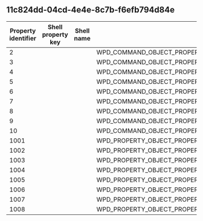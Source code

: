 ## 11c824dd-04cd-4e4e-8c7b-f6efb794d84e

Property identifier | Shell property key | Shell name | Alias
--- | --- | --- | ---
2 |  |  | WPD_COMMAND_OBJECT_PROPERTIES_BULK_GET_VALUES_BY_OBJECT_LIST_START
3 |  |  | WPD_COMMAND_OBJECT_PROPERTIES_BULK_GET_VALUES_BY_OBJECT_LIST_NEXT
4 |  |  | WPD_COMMAND_OBJECT_PROPERTIES_BULK_GET_VALUES_BY_OBJECT_LIST_END
5 |  |  | WPD_COMMAND_OBJECT_PROPERTIES_BULK_GET_VALUES_BY_OBJECT_FORMAT_START
6 |  |  | WPD_COMMAND_OBJECT_PROPERTIES_BULK_GET_VALUES_BY_OBJECT_FORMAT_NEXT
7 |  |  | WPD_COMMAND_OBJECT_PROPERTIES_BULK_GET_VALUES_BY_OBJECT_FORMAT_END
8 |  |  | WPD_COMMAND_OBJECT_PROPERTIES_BULK_SET_VALUES_BY_OBJECT_LIST_START
9 |  |  | WPD_COMMAND_OBJECT_PROPERTIES_BULK_SET_VALUES_BY_OBJECT_LIST_NEXT
10 |  |  | WPD_COMMAND_OBJECT_PROPERTIES_BULK_SET_VALUES_BY_OBJECT_LIST_END
1001 |  |  | WPD_PROPERTY_OBJECT_PROPERTIES_BULK_OBJECT_IDS
1002 |  |  | WPD_PROPERTY_OBJECT_PROPERTIES_BULK_CONTEXT
1003 |  |  | WPD_PROPERTY_OBJECT_PROPERTIES_BULK_VALUES
1004 |  |  | WPD_PROPERTY_OBJECT_PROPERTIES_BULK_PROPERTY_KEYS
1005 |  |  | WPD_PROPERTY_OBJECT_PROPERTIES_BULK_DEPTH
1006 |  |  | WPD_PROPERTY_OBJECT_PROPERTIES_BULK_PARENT_OBJECT_ID
1007 |  |  | WPD_PROPERTY_OBJECT_PROPERTIES_BULK_OBJECT_FORMAT
1008 |  |  | WPD_PROPERTY_OBJECT_PROPERTIES_BULK_WRITE_RESULTS

